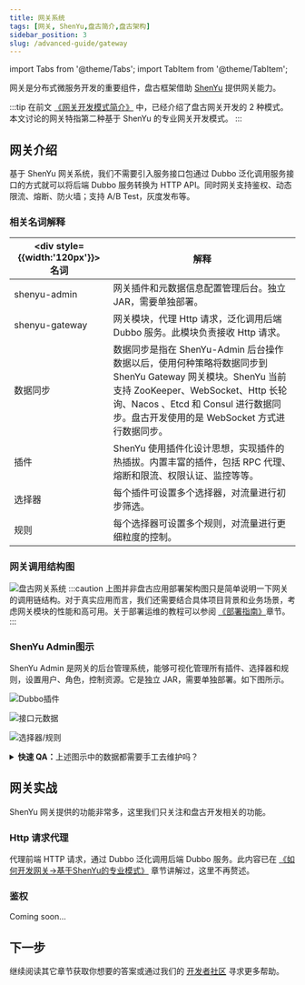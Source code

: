 ```yaml
---
title: 网关系统
tags: [网关, ShenYu,盘古简介,盘古架构]
sidebar_position: 3
slug: /advanced-guide/gateway
---
```

<head>
  <title>盘古开发框架 | 网关系统 | Dubbo 网关 | ShenYu Admin</title>
  <meta name="keywords" content="盘古开发框架 | 网关系统 | Dubbo网关 | ShenYu Admin" />
  <meta name="description" content="「盘古开发框架」是完全独立于 Spring Cloud 生态的一套轻量灵活、成熟可靠的工业级分布式微服务开发和治理框架（兼容垂直单体分层架构)。它基于 Apache-2.0 协议开源发布，且是免费的。我们希望不仅是开源的受益者，也能成为开源的贡献者，与开源社区一起「共建共享开源生态」。" />
</head>

import Tabs from '@theme/Tabs';
import TabItem from '@theme/TabItem';

网关是分布式微服务开发的重要组件，盘古框架借助 [ShenYu](/docs/thanks) 提供网关能力。

:::tip
在前文 [《网关开发模式简介》](/docs/quick-start/how-to-make-gateway-app) 中，已经介绍了盘古网关开发的 2 种模式。本文讨论的网关特指第二种基于 ShenYu 的专业网关开发模式。
:::

## 网关介绍
基于 ShenYu 网关系统，我们不需要引入服务接口包通过 Dubbo 泛化调用服务接口的方式就可以将后端 Dubbo 服务转换为 HTTP API。同时网关支持鉴权、动态限流、熔断、防火墙；支持 A/B Test，灰度发布等。

### 相关名词解释
|<div style={{width:'120px'}}>名词</div> | 解释  
--- | ---
shenyu-admin | 网关插件和元数据信息配置管理后台。独立 JAR，需要单独部署。 
shenyu-gateway | 网关模块，代理 Http 请求，泛化调用后端 Dubbo 服务。此模块负责接收 Http 请求。
数据同步 | 数据同步是指在 ShenYu-Admin 后台操作数据以后，使用何种策略将数据同步到 ShenYu Gateway 网关模块。ShenYu 当前支持 ZooKeeper、WebSocket、Http 长轮询、Nacos 、Etcd 和 Consul 进行数据同步。盘古开发使用的是 WebSocket 方式进行数据同步。
插件 | ShenYu 使用插件化设计思想，实现插件的热插拔。内置丰富的插件，包括 RPC 代理、熔断和限流、权限认证、监控等等。
选择器 | 每个插件可设置多个选择器，对流量进行初步筛选。
规则 | 每个选择器可设置多个规则，对流量进行更细粒度的控制。

### 网关调用结构图
![盘古网关系统](/resources/doc/9-pangu-framework-shenyu.png)
:::caution
上图并非盘古应用部署架构图只是简单说明一下网关的调用链结构。对于真实应用而言，我们还需要结合具体项目背景和业务场景，考虑网关模块的性能和高可用。关于部署运维的教程可以参阅 [《部署指南》](/docs/deploy-guide)章节。
:::

### ShenYu Admin图示
ShenYu Admin 是网关的后台管理系统，能够可视化管理所有插件、选择器和规则，设置用户、角色，控制资源。它是独立 JAR，需要单独部署。如下图所示。
<Tabs>
<TabItem value="img1" label="Dubbo插件">

![Dubbo插件](/resources/doc/12-pangu-framework-shenyu.png)
</TabItem>
<TabItem value="img2" label="接口元数据">

![接口元数据](/resources/doc/11-pangu-framework-shenyu.png)
</TabItem>
<TabItem value="img3" label="选择器/规则">

![选择器/规则](/resources/doc/10-pangu-framework-shenyu.png)
</TabItem>

</Tabs>

<details>
  <summary><b>快速 QA：</b>上述图示中的数据都需要手工去维护吗？</summary>
  <div>
不需要。在 Dubbo 服务实现类的方法上使用注解 @ShenyuDubboClient 标记，则该接口方法元数据自动上传到 ShenYu Admin 中，并根据配置自动创建选择器，最终通过同步机制会同步到 ShenYu Gateway 模块。只有图 1 的 Dubbo 插件配置需要手工维护。
  </div>
</details>


## 网关实战
ShenYu 网关提供的功能非常多，这里我们只关注和盘古开发相关的功能。

### Http 请求代理
代理前端 HTTP 请求，通过 Dubbo 泛化调用后端 Dubbo 服务。此内容已在 [《如何开发网关->基于ShenYu的专业模式》](/docs/quick-start/how-to-make-gateway-app/shenyu-based) 章节讲解过，这里不再赘述。

### 鉴权
Coming soon...

## 下一步
继续阅读其它章节获取你想要的答案或通过我们的 [开发者社区](/docs/community) 寻求更多帮助。